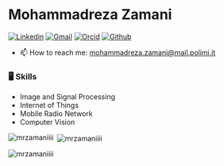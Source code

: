 # Mohammadreza Zamani

[![Linkedin](https://img.shields.io/badge/-LinkedIn-blue?style=flat&logo=Linkedin&logoColor=white)](https://www.linkedin.com/in/mohammadreza-zamani-ab42aa1bb/)
[![Gmail](https://img.shields.io/badge/-Gmail-c14438?style=flat&logo=Gmail&logoColor=white)](mailto:mrzamani.ce@gmail.com)
[![Orcid](https://img.shields.io/badge/-Orcid-blue?style=flat&logo=Linkedin&logoColor=white)](https://orcid.org/0009-0007-9982-6177)
[![Github](https://img.shields.io/github/followers/mrzamaniiii?label=Follow&style=social)](https://github.com/mrzamaniiii)

- 📫 How to reach me: mohammadreza.zamani@mail.polimi.it


### 🖥 Skills

- Image and Signal Processing
- Internet of Things
- Mobile Radio Network
- Computer Vision

<p><img align="left" src="https://github-readme-stats.vercel.app/api/top-langs?username=mrzamaniiii&show_icons=true&locale=en&layout=compact" alt="mrzamaniiii" /></p>

<p>&nbsp;<img align="center" src="https://github-readme-stats.vercel.app/api?username=mrzamaniiii&show_icons=true&locale=en" alt="mrzamaniiii" /></p>

<p><img align="center" src="https://github-readme-streak-stats.herokuapp.com/?user=mrzamaniiii&" alt="mrzamaniiii" /></p>
